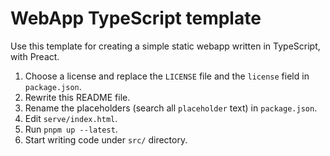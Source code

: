 # WebApp TypeScript template

Use this template for creating a simple static webapp written in TypeScript, with Preact.

1. Choose a license and replace the `LICENSE` file and the `license` field in `package.json`.
2. Rewrite this README file.
3. Rename the placeholders (search all `placeholder` text) in `package.json`.
4. Edit `serve/index.html`.
5. Run `pnpm up --latest`.
6. Start writing code under `src/` directory.